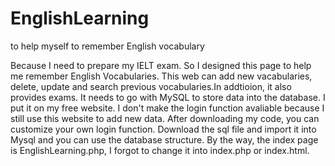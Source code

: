 # EnglishLearning
to help myself to remember English vocabulary

Because I need to prepare my IELT exam. So I designed this page to help me remember English Vocabularies. This web can add new vacabularies, delete, update and search previous vocabularies.In addtioion, it also provides exams. It needs to go with MySQL to store data into the database. I put it on my free website. I don't make the login function avaliable because I still use this website to add new data. After downloading my code, you can customize your own login function. Download the sql file and import it into Mysql and you can use the database structure. By the way, the index page is EnglishLearning.php, I forgot to change it into index.php or index.html.
